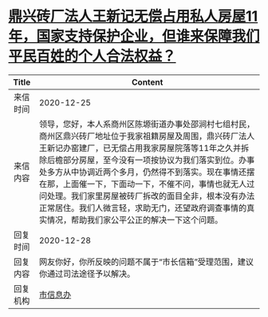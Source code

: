# <a href="http://www.shangluo.gov.cn/zmhd/ldxxxx.jsp?urltype=leadermail.LeaderMailContentUrl&wbtreeid=1112&leadermailid=6737">鼎兴砖厂法人王新记无偿占用私人房屋11年，国家支持保护企业，但谁来保障我们平民百姓的个人合法权益？</a>
| Title |                                                                                                                     Content                                                                                                                     |
|:-----:|-------------------------------------------------------------------------------------------------------------------------------------------------------------------------------------------------------------------------------------------------|
| 来信时间  | 2020-12-25                                                                                                                                                                                                                                      |
| 来信内容  | 领导，您好，本人系商州区陈塬街道办事处邵涧村七组村民，商州区鼎兴砖厂地址位于我家祖籍房屋及周围，鼎兴砖厂法人王新记办窑建厂，已无偿占用我家房屋院落等11年之久并拆除后檐部分房屋，至今没有一项按协议为我们落实到位。办事处多方从中协调近两个多月，仍然得不到落实。现在事情还摆在那，上面催一下，下面动一下，不催不问，事情也就无人过问处理。我们家里房屋被砖厂拆改的面目全非，根本没有办法正常居住。我们人微言轻，求助无门，还望政府调查事情的真实情况，帮助我们家公平公正的解决一下这个问题。 |
| 回复时间  | 2020-12-28                                                                                                                                                                                                                                      |
| 回复内容  | 网友你好，你所反映的问题不属于“市长信箱”受理范围，建议你通过司法途径予以解决。                                                                                                                                                                                                        |
| 回复机构  | <a href="../../categories/agencies/市信息办.md">市信息办</a>                                                                                                                                                                                            |